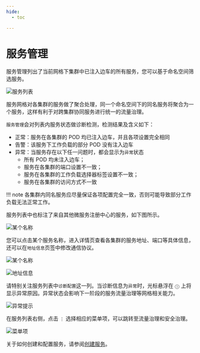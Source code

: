 ```yaml
---
hide:
  - toc

---
```


# 服务管理

服务管理列出了当前网格下集群中已注入边车的所有服务，您可以基于命名空间筛选服务。

![服务列表](https://docs.daocloud.io/daocloud-docs-images/docs/mspider/images/servicelist01.png)

服务网格对各集群的服务做了聚合处理，同一个命名空间下的同名服务将聚合为一个服务，这样有利于对跨集群协同服务进行统一的流量治理。

`服务管理`会对列表内服务状态做诊断检测，检测结果及含义如下：
- 正常：服务在各集群的 POD 均已注入边车，并且各项设置完全相同
- 告警：该服务下工作负载的部分 POD 没有注入边车
- 异常：当服务存在以下任一问题时，都会显示为`异常`状态
	- 所有 POD 均未注入边车；
	- 服务在各集群的端口设置不一致；
	- 服务在各集群的工作负载选择器标签设置不一致；
	- 服务在各集群的访问方式不一致

!!! note
各集群内同名服务应尽量保证各项配置完全一致，否则可能导致部分工作负载无法正常工作。

服务列表中也标注了来自其他微服务注册中心的服务，如下图所示。

![某个名称](https://docs.daocloud.io/daocloud-docs-images/docs/mspider/images/servicelist06.png)

您可以点击某个服务名称，进入详情页查看各集群的服务地址、端口等具体信息，还可以在`地址信息`页签中修改通信协议。

![某个名称](https://docs.daocloud.io/daocloud-docs-images/docs/mspider/images/servicelist02.png)

![地址信息](https://docs.daocloud.io/daocloud-docs-images/docs/mspider/images/servicelist03.png)

请特别关注服务列表中`诊断配置`这一列。当诊断信息为`异常`时，光标悬浮在 `ⓘ` 上将显示异常原因。异常状态会影响下一阶段的服务流量治理等网格相关能力。

![异常提示](https://docs.daocloud.io/daocloud-docs-images/docs/mspider/images/servicelist04.png)

在服务列表右侧，点击 `⋮` 选择相应的菜单项，可以跳转至流量治理和安全治理。

![菜单项](https://docs.daocloud.io/daocloud-docs-images/docs/mspider/images/servicelist05.png)

关于如何创建和配置服务，请参阅[创建服务](../../../kpanda/user-guide/services-routes/create-services.md)。

